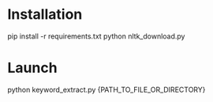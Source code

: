 # Installation
pip install -r requirements.txt
python nltk_download.py

# Launch
python keyword_extract.py {PATH_TO_FILE_OR_DIRECTORY}